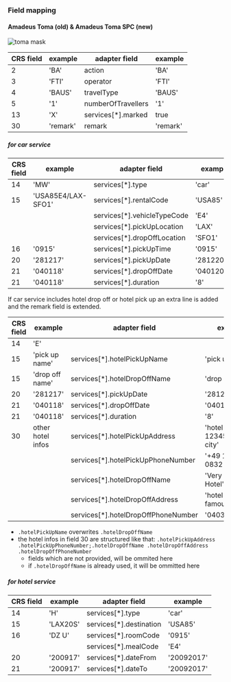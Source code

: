 ### Field mapping

#### Amadeus Toma (old) & Amadeus Toma SPC (new)

![toma mask](toma/tomaMask.png)

CRS field | example            | adapter field               | example
---       | ---                | ---                         | ---
2         | 'BA'               | action                      | 'BA'
3         | 'FTI'              | operator                    | 'FTI'
4         | 'BAUS'             | travelType                  | 'BAUS'
5         | '1'                | numberOfTravellers          | '1'
13        | 'X'                | services[*].marked          | true
30        | 'remark'           | remark                      | 'remark'

##### for car service
CRS field | example            | adapter field               | example
---       | ---                | ---                         | ---
14        | 'MW'               | services[*].type            | 'car'
15        | 'USA85E4/LAX-SFO1' | services[*].rentalCode      | 'USA85'
|         |                    | services[*].vehicleTypeCode | 'E4'
|         |                    | services[*].pickUpLocation  | 'LAX'
|         |                    | services[*].dropOffLocation | 'SFO1'
16        | '0915'             | services[*].pickUpTime      | '0915'
20        | '281217'           | services[*].pickUpDate      | '28122017'
21        | '040118'           | services[*].dropOffDate     | '04012018'
21        | '040118'           | services[*].duration        | '8'

If car service includes hotel drop off or hotel pick up an extra line is added and the remark field is extended.

CRS field | example            | adapter field                       | example
---       | ---                | ---                                 | ---
14        | 'E'                | |
15        | 'pick up name'     | services[*].hotelPickUpName         | 'pick up name'
15        | 'drop off name'    | services[*].hotelDropOffName        | 'drop off name'
20        | '281217'           | services[*].pickUpDate              | '28122017'
21        | '040118'           | services[*].dropOffDate             | '04012018'
21        | '040118'           | services[*].duration                | '8'
30        | other hotel infos  | services[*].hotelPickUpAddress      | 'hotel street 1, 12345 hotel city'
|         |                    | services[*].hotelPickUpPhoneNumber  | '+49 172 678 0832 09'
|         |                    | services[*].hotelDropOffName        | 'Very Best Hotel'
|         |                    | services[*].hotelDropOffAddress     | 'hotel drive 34a, famous place'
|         |                    | services[*].hotelDropOffPhoneNumber | '04031989213'

- `.hotelPickUpName` overwrites `.hotelDropOffName`
- the hotel infos in field 30 are structured like that: 
`.hotelPickUpAddress .hotelPickUpPhoneNumber;.hotelDropOffName .hotelDropOffAddress .hotelDropOffPhoneNumber` 
  - fields which are not provided, will be ommited here
  - if `.hotelDropOffName` is already used, it will be ommitted here

##### for hotel service
CRS field | example  | adapter field           | example
---       | ---      | ---                     | ---
14        | 'H'      | services[*].type        | 'car'
15        | 'LAX20S' | services[*].destination | 'USA85'
16        | 'DZ U'   | services[*].roomCode    | '0915'
|         |          | services[*].mealCode    | 'E4'
20        | '200917' | services[*].dateFrom    | '20092017'
21        | '200917' | services[*].dateTo      | '20092017'

